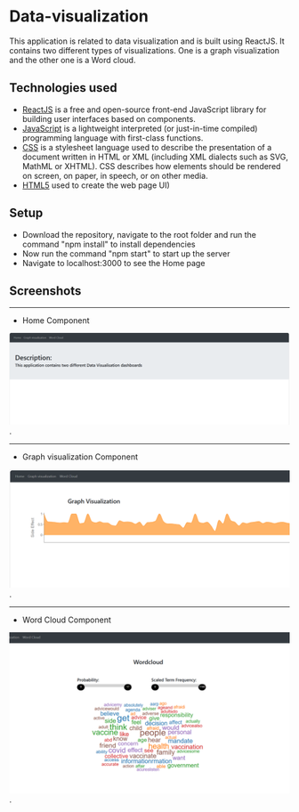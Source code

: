 # Data-visualization
This application is related to data visualization and is built using ReactJS. It contains two different types of visualizations. One is a graph visualization and the other one is a Word cloud.

## Technologies used
* [ReactJS](https://react.dev/) is a free and open-source front-end JavaScript library for building user interfaces based on components.
* [JavaScript](https://developer.mozilla.org/en-US/docs/Web/JavaScript) is a lightweight interpreted (or just-in-time compiled) programming language with first-class functions.
* [CSS](https://developer.mozilla.org/en-US/docs/Web/CSS) is a stylesheet language used to describe the presentation of a document written in HTML or XML (including XML dialects such as SVG, MathML or XHTML). CSS describes how elements should be rendered on screen, on paper, in speech, or on other media.
* [HTML5](https://html.com/html5/) used to create the web page UI)


## Setup

* Download the repository, navigate to the root folder and run the command "npm install" to install dependencies
* Now run the command "npm start" to start up the server
* Navigate to localhost:3000 to see the Home page

## Screenshots
-----
* Home Component

![Home](./img/home.png).

----
* Graph visualization Component

![Add Movie](./img/graph.png).

-----
* Word Cloud Component

![Movie Details](./img/wordcloud.png).
